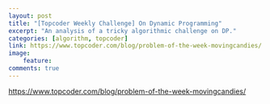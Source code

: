 ```yaml
---
layout: post
title: "[Topcoder Weekly Challenge] On Dynamic Programming"
excerpt: "An analysis of a tricky algorithmic challenge on DP."
categories: [algorithm, topcoder]
link: https://www.topcoder.com/blog/problem-of-the-week-movingcandies/
image:
    feature: 
comments: true
---
```


<a href="https://www.topcoder.com/blog/problem-of-the-week-movingcandies/" target="_blank">https://www.topcoder.com/blog/problem-of-the-week-movingcandies/</a>